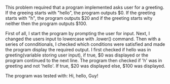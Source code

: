 This problem required that a program implemented asks user for a greeting. If the greeing starts with "hello", the program outputs $0. If the greeting starts with "h", the program outputs $20 and if the greeting starts wity neither then the program outputs $100.

First of all, I start the program by prompting the user for input. Next, I changed the users input to lowercase with .lower() command. Then with a series of connditionals, I checked which conditions were satisfied and made the program display the required output. I first checked if hello was in greeting(variable storing user input), if true, $0 was displayed or the program continued to the next line. The program then checked if 'h' was in greeting and not 'hello'. If true, $20 was displayed else, $100 was displayed.

The program was tested with: Hi, hello, Guy!